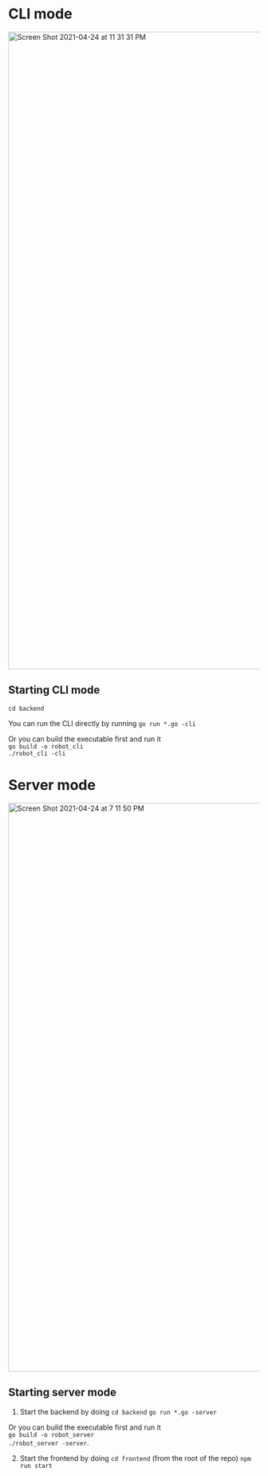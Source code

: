 # CLI mode

<img width="1277" alt="Screen Shot 2021-04-24 at 11 31 31 PM" src="https://user-images.githubusercontent.com/20066923/115973492-ab51cc80-a555-11eb-8cb0-ab906632a71a.png">

## Starting CLI mode

`cd backend`

You can run the CLI directly by running
`go run *.go -cli`

Or you can build the executable first and run it  
`go build -o robot_cli`  
`./robot_cli -cli`  

# Server mode

<img width="1139" alt="Screen Shot 2021-04-24 at 7 11 50 PM" src="https://user-images.githubusercontent.com/20066923/115973491-a8ef7280-a555-11eb-848d-0a601acf0eff.png">

## Starting server mode

1. Start the backend by doing
`cd backend`
`go run *.go -server`

Or you can build the executable first and run it  
`go build -o robot_server`  
`./robot_server -server`. 

2. Start the frontend by doing
`cd frontend` (from the root of the repo)
`npm run start`
